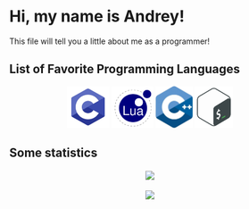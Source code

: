 # Hi, my name is Andrey!
This file will tell you a little about me as a programmer!

## List of Favorite Programming Languages
<div align="center">
<code><img height="75" alt="C" src="images/c.png"></code>
<code><img height="75" alt="Lua" src="https://raw.githubusercontent.com/github/explore/80688e429a7d4ef2fca1e82350fe8e3517d3494d/topics/lua/lua.png"></code>
<code><img height="75" alt="C++" src="images/cpp.png"></code>
<code><img height="75" alt="Bash" src="images/bash.png"></code>
</div>

## Some statistics
<div align="center">
  <img height=200 align="center" src="https://github-readme-stats.vercel.app/api?username=IHateGameDev&hide=issues,prs&show_icons=true&theme=material-palenight&include_all_commits=true&custom_title=My+modest+statistics"/>
</div>
<br/>
<div align="center">
  <img height=200 align="center" src="https://github-readme-stats.vercel.app/api/top-langs/?username=IHateGameDev&hide=PowerShell&size_weight=0.5&count_weight=0.5&layout=donut&theme=material-palenight"/>
</div>
